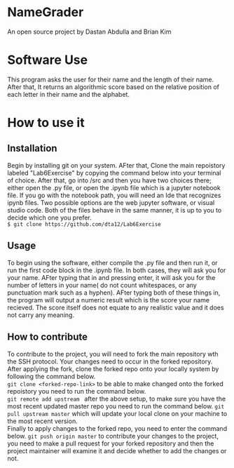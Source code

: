 # NameGrader
An open source project by Dastan Abdulla and Brian Kim
# Software Use
This program asks the user for their name and the length of their name. After that, It returns an algorithmic score based on the relative position of each letter in their name and the alphabet.
# How to use it
## Installation
Begin by installing git on your system. AFter that, Clone the main repoistory labeled "Lab6Exercise" by copying the command below into your terminal of choice. After that, go into /src and then you have two choices there; either open the .py file, or open the .ipynb file which is a jupyter notebook file. If you go with the notebook path, you will need an Ide that recognizes ipynb files. Two possible options are the web jupyter software, or visual studio code. Both of the files behave in the same manner, it is up to you to decide which one you prefer. <br/>
``
$ git clone https://github.com/dta12/Lab6Exercise
``

## Usage
To begin using the software, either compile the .py file and then run it, or run the first code block in the .ipynb file. In both cases, they will ask you for your name. AFter typing that in and pressing enter, it will ask you for the number of letters in your name( do not count whitespaces, or any punctuation mark such as a hyphen). AFter typing both of these things in, the program will output a numeric result which is the score your name recieved. The score itself does not equate to any realistic value and it does not carry any meaning.
## How to contribute
To contribute to the project, you will need to fork the main repository wth the SSH protocol. Your changes need to occur in the forked repository. After applying the fork, clone the forked repo onto your locally system by following the command below. <br/>
``
git clone <forked-repo-link>
``
to be able to make changed onto the forked repoistory you need to run the command below. <br/>
``
git remote add upstream 
``
after the above setup, to make sure you have the most recent updated master repo you need to run the command below.
``
git pull upstream master
``
which will update your local clone on your machine to the most recent version. <br/>
Finally to apply changes to the forked repo, you need to enter the command below.
``
git push origin master
``
to contribute your changes to the project, you need to make a pull request for your forked repository and then the project maintainer will examine it and decide whether to add the changes or not.


